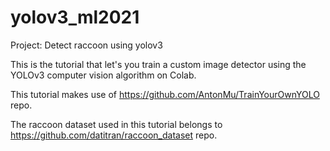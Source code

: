 # yolov3_ml2021

Project: Detect raccoon using yolov3

This is the tutorial that let's you train a custom image detector using the YOLOv3 computer vision algorithm on Colab.

This tutorial makes use of https://github.com/AntonMu/TrainYourOwnYOLO repo.

The raccoon dataset used in this tutorial belongs to https://github.com/datitran/raccoon_dataset repo.
